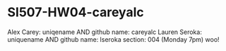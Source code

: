 # SI507-HW04-careyalc
Alex Carey:
uniqename AND github name: careyalc
Lauren Seroka:
uniquename AND github name: lseroka
section: 004 (Monday 7pm)
woo!
